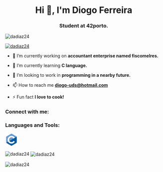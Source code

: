 <h1 align="center">Hi 👋, I'm Diogo Ferreira</h1>
<h3 align="center">Student at 42porto.</h3>

<p align="left"> <img src="https://komarev.com/ghpvc/?username=dadiaz24&label=Profile%20views&color=0e75b6&style=flat" alt="dadiaz24" /> </p>

<p align="left"> <a href="https://github.com/ryo-ma/github-profile-trophy"><img src="https://github-profile-trophy.vercel.app/?username=dadiaz24" alt="dadiaz24" /></a> </p>

- 🔭 I’m currently working on **accountant enterprise named fiscomelres.**

- 🌱 I’m currently learning **C language.**

- 👯 I’m looking to work in **programming in a nearby future.**

- 📫 How to reach me **diogo-uds@hotmail.com**

- ⚡ Fun fact **I love to cook!**

<h3 align="left">Connect with me:</h3>
<p align="left">
</p>

<h3 align="left">Languages and Tools:</h3>
<p align="left"> <a href="https://www.cprogramming.com/" target="_blank" rel="noreferrer"> <img src="https://raw.githubusercontent.com/devicons/devicon/master/icons/c/c-original.svg" alt="c" width="40" height="40"/> </a> </p>

<p><img align="left" src="https://github-readme-stats.vercel.app/api/top-langs?username=dadiaz24&show_icons=true&locale=en&layout=compact" alt="dadiaz24" /></p>

<p>&nbsp;<img align="center" src="https://github-readme-stats.vercel.app/api?username=dadiaz24&show_icons=true&locale=en" alt="dadiaz24" /></p>

<p><img align="center" src="https://github-readme-streak-stats.herokuapp.com/?user=dadiaz24&" alt="dadiaz24" /></p>
